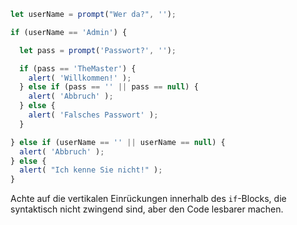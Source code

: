 

```js run demo
let userName = prompt("Wer da?", '');

if (userName == 'Admin') {

  let pass = prompt('Passwort?', '');

  if (pass == 'TheMaster') {
    alert( 'Willkommen!' );
  } else if (pass == '' || pass == null) {
    alert( 'Abbruch' );
  } else {
    alert( 'Falsches Passwort' );
  }

} else if (userName == '' || userName == null) {
  alert( 'Abbruch' );
} else {
  alert( "Ich kenne Sie nicht!" );
}
```

Achte auf die vertikalen Einrückungen innerhalb des `if`-Blocks, die syntaktisch nicht zwingend sind, aber den Code lesbarer machen.
